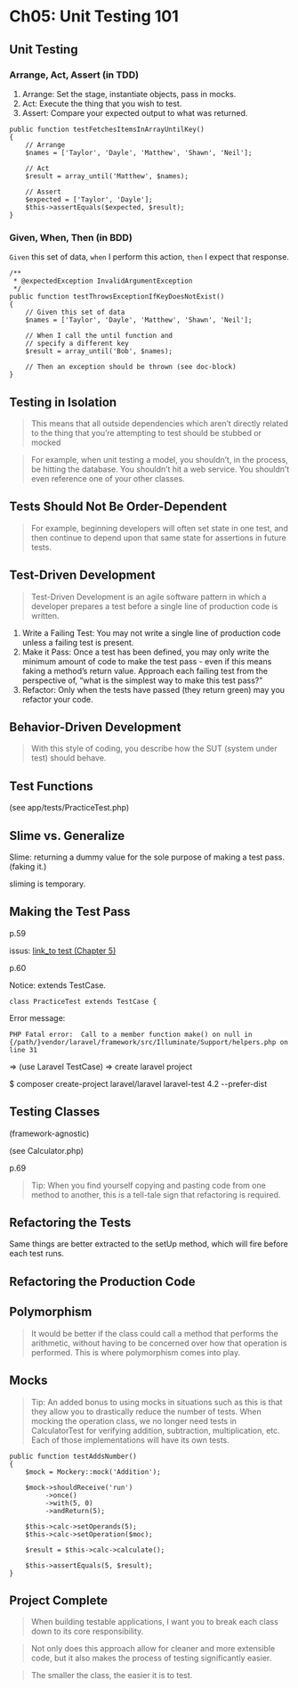 # Ch05: Unit Testing 101 #

## Unit Testing ##

### Arrange, Act, Assert (in TDD) ###

1. Arrange: Set the stage, instantiate objects, pass in mocks.
2. Act: Execute the thing that you wish to test.
3. Assert: Compare your expected output to what was returned.

```
public function testFetchesItemsInArrayUntilKey()
{
    // Arrange
    $names = ['Taylor', 'Dayle', 'Matthew', 'Shawn', 'Neil'];

    // Act
    $result = array_until('Matthew', $names);

    // Assert
    $expected = ['Taylor', 'Dayle'];
    $this->assertEquals($expected, $result);
}
```

### Given, When, Then (in BDD) ###

`Given` this set of data, `when` I perform this action, `then` I expect that response.

```
/**
 * @expectedException InvalidArgumentException
 */
public function testThrowsExceptionIfKeyDoesNotExist()
{
    // Given this set of data
    $names = ['Taylor', 'Dayle', 'Matthew', 'Shawn', 'Neil'];

    // When I call the until function and
    // specify a different key
    $result = array_until('Bob', $names);

    // Then an exception should be thrown (see doc-block)
}
```

## Testing in Isolation ##

> This means that all outside dependencies which aren’t directly related to the thing that you’re attempting to test should be stubbed or mocked

> For example, when unit testing a model, you shouldn’t, in the process, be hitting the database. You shouldn’t hit a web service. You shouldn’t even reference one of your other classes.

## Tests Should Not Be Order-Dependent ##

> For example, beginning developers will often set state in one test, and then continue to depend upon that same state for assertions in future tests.

## Test-Driven Development ##

> Test-Driven Development is an agile software pattern in which a developer prepares a test before a single line of production code is written.

1. Write a Failing Test: You may not write a single line of production code unless a failing test is present.
2. Make it Pass: Once a test has been defined, you may only write the minimum amount of code to make the test pass - even if this means faking a method’s return value. Approach each failing test from the perspective of, “what is the simplest way to make this test pass?”
3. Refactor: Only when the tests have passed (they return green) may you refactor your code.

## Behavior-Driven Development ##

> With this style of coding, you describe how the SUT (system under test) should behave.


## Test Functions ##

(see app/tests/PracticeTest.php)

## Slime vs. Generalize

Slime: returning a dummy value for the sole purpose of making a test pass. (faking it.)

sliming is temporary.

## Making the Test Pass ##

p.59

issus: [link_to test (Chapter 5)](https://github.com/JeffreyWay/Laravel-Testing-Decoded/issues/24)

p.60

Notice: extends TestCase.

```
class PracticeTest extends TestCase {
```

Error message:

```
PHP Fatal error:  Call to a member function make() on null in {/path/}vendor/laravel/framework/src/Illuminate/Support/helpers.php on line 31
```

=> (use Laravel TestCase)
=> create laravel project

$ composer create-project laravel/laravel laravel-test 4.2 --prefer-dist

## Testing Classes ##

(framework-agnostic)

(see Calculator.php)

p.69

> Tip: When you find yourself copying and pasting code from one method to another, this is a tell-tale sign that refactoring is required.


## Refactoring the Tests ##

Same things are better extracted to the setUp method, which will fire before each test runs.

## Refactoring the Production Code ##

## Polymorphism ##

> It would be better if the class could call a method that performs the arithmetic, without having to be concerned over how that operation is performed. This is where polymorphism comes into play.

## Mocks ##

> Tip: An added bonus to using mocks in situations such as this is that they allow you to drastically reduce the number of tests. When mocking the operation class, we no longer need tests in CalculatorTest for verifying addition, subtraction, multiplication, etc. Each of those implementations will have its own tests.

    public function testAddsNumber()
    {
        $mock = Mockery::mock('Addition');

        $mock->shouldReceive('run')
             ->once()
             ->with(5, 0)
             ->andReturn(5);

        $this->calc->setOperands(5);
        $this->calc->setOperation($moc);

        $result = $this->calc->calculate();

        $this->assertEquals(5, $result);
    }

## Project Complete ##

> When building testable applications, I want you to break each class down to its core responsibility.

> Not only does this approach allow for cleaner and more extensible code, but it also makes the process of testing significantly easier.

> The smaller the class, the easier it is to test.


